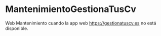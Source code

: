 # MantenimientoGestionaTusCv
Web Mantenimiento cuando la app web https://gestionatuscv.es no está disponible.
